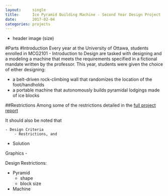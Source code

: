 ```yaml
---
layout:     single
title:      Ice Pyramid Building Machine - Second Year Design Project
date:       2017-02-04 
categories: projects
---
```

- header image (size)


#Parts
#Introduction
Every year at the University of Ottawa, students enrolled in MCG2101 - Introduction to Design are tasked with designing and a modeling a machine that meets the requirements specified in a fictional mandate written by the professor. This year, students were given the choice of either designing:
- a belt-driven rock-climbing wall that randomizes the location of the foot/handholds
- a portable machine that autonomously builds pyramidal lodgings made of ice blocks

##Restrictions
Among some of the restrictions detailed in the [full project report]() 


It should also be noted that 




	- Design Criteria
		- Restrictions, and 
- Solution

Graphics
    - 



Design Restrictions:
- Pyramid
  - shape
  - block size
- Machine
  